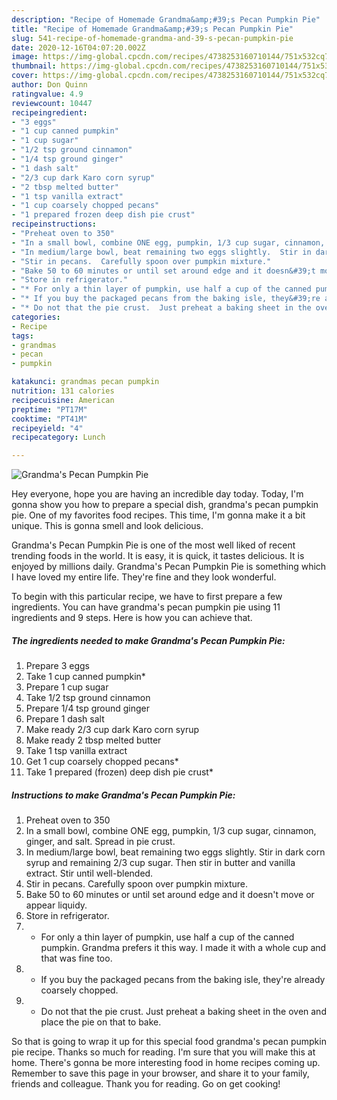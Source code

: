 ```yaml
---
description: "Recipe of Homemade Grandma&amp;#39;s Pecan Pumpkin Pie"
title: "Recipe of Homemade Grandma&amp;#39;s Pecan Pumpkin Pie"
slug: 541-recipe-of-homemade-grandma-and-39-s-pecan-pumpkin-pie
date: 2020-12-16T04:07:20.002Z
image: https://img-global.cpcdn.com/recipes/4738253160710144/751x532cq70/grandmas-pecan-pumpkin-pie-recipe-main-photo.jpg
thumbnail: https://img-global.cpcdn.com/recipes/4738253160710144/751x532cq70/grandmas-pecan-pumpkin-pie-recipe-main-photo.jpg
cover: https://img-global.cpcdn.com/recipes/4738253160710144/751x532cq70/grandmas-pecan-pumpkin-pie-recipe-main-photo.jpg
author: Don Quinn
ratingvalue: 4.9
reviewcount: 10447
recipeingredient:
- "3 eggs"
- "1 cup canned pumpkin"
- "1 cup sugar"
- "1/2 tsp ground cinnamon"
- "1/4 tsp ground ginger"
- "1 dash salt"
- "2/3 cup dark Karo corn syrup"
- "2 tbsp melted butter"
- "1 tsp vanilla extract"
- "1 cup coarsely chopped pecans"
- "1 prepared frozen deep dish pie crust"
recipeinstructions:
- "Preheat oven to 350"
- "In a small bowl, combine ONE egg, pumpkin, 1/3 cup sugar, cinnamon, ginger, and salt. Spread in pie crust."
- "In medium/large bowl, beat remaining two eggs slightly.  Stir in dark corn syrup and remaining 2/3 cup sugar. Then stir in butter and vanilla extract.  Stir until well-blended."
- "Stir in pecans.  Carefully spoon over pumpkin mixture."
- "Bake 50 to 60 minutes or until set around edge and it doesn&#39;t move or appear liquidy."
- "Store in refrigerator."
- "* For only a thin layer of pumpkin, use half a cup of the canned pumpkin. Grandma prefers it this way. I made it with a whole cup and that was fine too."
- "* If you buy the packaged pecans from the baking isle, they&#39;re already coarsely chopped."
- "* Do not that the pie crust.  Just preheat a baking sheet in the oven and place the pie on that to bake."
categories:
- Recipe
tags:
- grandmas
- pecan
- pumpkin

katakunci: grandmas pecan pumpkin 
nutrition: 131 calories
recipecuisine: American
preptime: "PT17M"
cooktime: "PT41M"
recipeyield: "4"
recipecategory: Lunch

---
```



![Grandma&#39;s Pecan Pumpkin Pie](https://img-global.cpcdn.com/recipes/4738253160710144/751x532cq70/grandmas-pecan-pumpkin-pie-recipe-main-photo.jpg)

Hey everyone, hope you are having an incredible day today. Today, I'm gonna show you how to prepare a special dish, grandma&#39;s pecan pumpkin pie. One of my favorites food recipes. This time, I'm gonna make it a bit unique. This is gonna smell and look delicious.

Grandma&#39;s Pecan Pumpkin Pie is one of the most well liked of recent trending foods in the world. It is easy, it is quick, it tastes delicious. It is enjoyed by millions daily. Grandma&#39;s Pecan Pumpkin Pie is something which I have loved my entire life. They're fine and they look wonderful.




To begin with this particular recipe, we have to first prepare a few ingredients. You can have grandma&#39;s pecan pumpkin pie using 11 ingredients and 9 steps. Here is how you can achieve that.

<!--inarticleads1-->

##### The ingredients needed to make Grandma&#39;s Pecan Pumpkin Pie:

1. Prepare 3 eggs
1. Take 1 cup canned pumpkin*
1. Prepare 1 cup sugar
1. Take 1/2 tsp ground cinnamon
1. Prepare 1/4 tsp ground ginger
1. Prepare 1 dash salt
1. Make ready 2/3 cup dark Karo corn syrup
1. Make ready 2 tbsp melted butter
1. Take 1 tsp vanilla extract
1. Get 1 cup coarsely chopped pecans*
1. Take 1 prepared (frozen) deep dish pie crust*




<!--inarticleads2-->

##### Instructions to make Grandma&#39;s Pecan Pumpkin Pie:

1. Preheat oven to 350
1. In a small bowl, combine ONE egg, pumpkin, 1/3 cup sugar, cinnamon, ginger, and salt. Spread in pie crust.
1. In medium/large bowl, beat remaining two eggs slightly.  Stir in dark corn syrup and remaining 2/3 cup sugar. Then stir in butter and vanilla extract.  Stir until well-blended.
1. Stir in pecans.  Carefully spoon over pumpkin mixture.
1. Bake 50 to 60 minutes or until set around edge and it doesn&#39;t move or appear liquidy.
1. Store in refrigerator.
1. * For only a thin layer of pumpkin, use half a cup of the canned pumpkin. Grandma prefers it this way. I made it with a whole cup and that was fine too.
1. * If you buy the packaged pecans from the baking isle, they&#39;re already coarsely chopped.
1. * Do not that the pie crust.  Just preheat a baking sheet in the oven and place the pie on that to bake.




So that is going to wrap it up for this special food grandma&#39;s pecan pumpkin pie recipe. Thanks so much for reading. I'm sure that you will make this at home. There's gonna be more interesting food in home recipes coming up. Remember to save this page in your browser, and share it to your family, friends and colleague. Thank you for reading. Go on get cooking!
